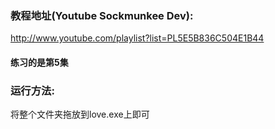 


### 教程地址(Youtube Sockmunkee Dev):  
http://www.youtube.com/playlist?list=PL5E5B836C504E1B44 <br>

#### 练习的是第5集


### 运行方法:
将整个文件夹拖放到love.exe上即可




